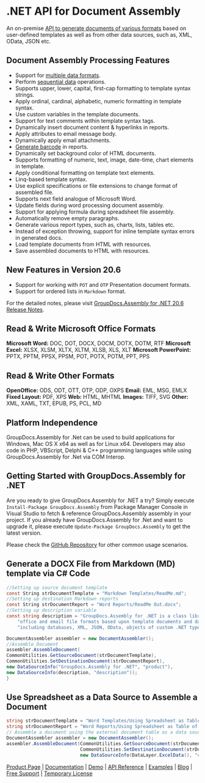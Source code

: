# .NET API for Document Assembly

An on-premise [API to generate documents of various formats](https://products.groupdocs.com/assembly/net) based on user-defined templates as well as from other data sources, such as, XML, OData, JSON etc.

## Document Assembly Processing Features

- Support for [multiple data formats](https://docs.groupdocs.com/assembly/net/supported-document-formats/).
- Perform [sequential data](https://docs.groupdocs.com/assembly/net/template-syntax-part-2-of-2/#TemplateSyntax-Part2of2-OutputtingSequentialData) operations.
- Supports upper, lower, capital, first-cap formatting to template syntax strings.
- Apply ordinal, cardinal, alphabetic, numeric formatting in template syntax.
- Use custom variables in the template documents.
- Support for text comments within template syntax tags.
- Dynamically insert document content & hyperlinks in reports.
- Apply attributes to email message body.
- Dynamically apply email attachments.
- [Generate barcode](https://docs.groupdocs.com/assembly/net/working-with-barcode-image-generation/) in reports.
- Dynamically set background color of HTML documents.
- Supports formatting of numeric, text, image, date-time, chart elements in template.
- Apply conditional formatting on template text elements.
- Linq-based template syntax.
- Use explicit specifications or file extensions to change format of assembled file.
- Supports next field analogue of Microsoft Word.
- Update fields during word processing document assembly.
- Support for applying formula during spreadsheet file assembly.
- Automatically remove empty paragraphs.
- Generate various report types, such as, charts, lists, tables etc.
- Instead of exception throwing, support for inline template syntax errors in generated docs.
- Load template documents from HTML with resources.
- Save assembled documents to HTML with resources.

## New Features in Version 20.6

- Support for working with `POT` and `OTP` Presentation document formats.
- Support for ordered lists in `Markdown` format.

For the detailed notes, please visit [GroupDocs.Assembly for .NET 20.6 Release Notes](https://docs.groupdocs.com/assembly/net/groupdocs-assembly-for-net-20-6-release-notes/).

## Read & Write Microsoft Office Formats

**Microsoft Word:** DOC, DOT, DOCX, DOCM, DOTX, DOTM, RTF
**Microsoft Excel:** XLSX, XLSM, XLTX, XLTM, XLSB, XLS, XLT
**Microsoft PowerPoint:** PPTX, PPTM, PPSX, PPSM, POT, POTX, POTM, PPT, PPS

## Read & Write Other Formats

**OpenOffice:** ODS, ODT, OTT, OTP, ODP, OXPS
**Email:** EML, MSG, EMLX
**Fixed Layout:** PDF, XPS
**Web:** HTML, MHTML
**Images:** TIFF, SVG
**Other:** XML, XAML, TXT, EPUB, PS, PCL, MD

## Platform Independence

GroupDocs.Assembly  for .Net can be used to build applications for Windows, Mac OS X x64 as well as for Linux x64. Developers may also code in PHP, VBScript, Delphi & C++ programming languages while using GroupDocs.Assembly for .Net via COM Interop.

## Getting Started with GroupDocs.Assembly for .NET

Are you ready to give GroupDocs.Assembly for .NET a try? Simply execute `Install-Package GroupDocs.Assembly` from Package Manager Console in Visual Studio to fetch & reference GroupDocs.Assembly assembly in your project. If you already have GroupDocs.Assembly for .Net and want to upgrade it, please execute `Update-Package GroupDocs.Assembly` to get the latest version.

Please check the [GitHub Repository](https://github.com/groupdocs-assembly/GroupDocs.Assembly-for-.NET) for other common usage scenarios.

## Generate a DOCX File from Markdown (MD) template via C# Code

```csharp
//Setting up source document template
const String strDocumentTemplate = "Markdown Templates/ReadMe.md";
//Setting up destination Markdown reports
const String strDocumentReport = "Word Reports/ReadMe Out.docx";
//Setting up description variable
const string description = "GroupDocs.Assembly for .NET is a class library that enables you to generate documents in popular " +
    "office and email file formats based upon template documents and data obtained from various sources " +
    "including databases, XML, JSON, OData, objects of custom .NET types, external documents, and more.";

DocumentAssembler assembler = new DocumentAssembler();
//Assemble Document
assembler.AssembleDocument(
CommonUtilities.GetSourceDocument(strDocumentTemplate),
CommonUtilities.SetDestinationDocument(strDocumentReport),
new DataSourceInfo("GroupDocs.Assembly for .NET", "product"),
new DataSourceInfo(description, "description"));
}
```

## Use Spreadsheet as a Data Source to Assemble a Document

```csharp
string strDocumentTemplate = "Word Templates/Using Spreadsheet as Table of Data.docx";
string strDocumentReport = "Word Reports/Using Spreadsheet as Table of Data_Output.docx";
// Assemble a document using the external document table as a data source.
DocumentAssembler assembler = new DocumentAssembler();
assembler.AssembleDocument(CommonUtilities.GetSourceDocument(strDocumentTemplate),
                           CommonUtilities.SetDestinationDocument(strDocumentReport),
                           new DataSourceInfo(DataLayer.ExcelData(), "contracts"));
```

[Product Page](https://products.groupdocs.com/assembly/net) | [Documentation](https://docs.groupdocs.com/assembly/net/) | [Demo](https://products.groupdocs.app/assembly/family) | [API Reference](https://apireference.groupdocs.com/net/assembly) | [Examples](https://github.com/groupdocs-assembly/GroupDocs.Assembly-for-.NET) | [Blog](https://blog.groupdocs.com/category/assembly/) | [Free Support](https://forum.groupdocs.com/c/assembly) | [Temporary License](https://purchase.groupdocs.com/temporary-license)
